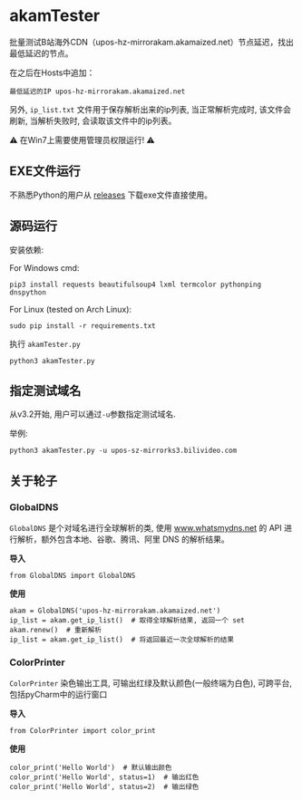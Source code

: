 # akamTester
批量测试B站海外CDN（upos-hz-mirrorakam.akamaized.net）节点延迟，找出最低延迟的节点。

在之后在Hosts中追加：
```
最低延迟的IP upos-hz-mirrorakam.akamaized.net
```

另外, ```ip_list.txt``` 文件用于保存解析出来的ip列表, 当正常解析完成时, 该文件会刷新, 当解析失败时, 会读取该文件中的ip列表。
 
:warning: 在Win7上需要使用管理员权限运行! :warning:

## EXE文件运行
不熟悉Python的用户从 [releases](https://github.com/miyouzi/akamTester/releases/latest) 下载exe文件直接使用。

## 源码运行

安装依赖:

For Windows cmd:
```
pip3 install requests beautifulsoup4 lxml termcolor pythonping dnspython
```
For Linux (tested on Arch Linux):
```
sudo pip install -r requirements.txt
```

执行 ```akamTester.py```
```
python3 akamTester.py
```

## 指定测试域名

从v3.2开始, 用户可以通过```-u```参数指定测试域名.

举例:
```
python3 akamTester.py -u upos-sz-mirrorks3.bilivideo.com
```

## 关于轮子

### GlobalDNS
```GlobalDNS``` 是个对域名进行全球解析的类, 使用 www.whatsmydns.net 的 API 进行解析，额外包含本地、谷歌、腾讯、阿里 DNS 的解析结果。

**导入**
```
from GlobalDNS import GlobalDNS
```

**使用**
```
akam = GlobalDNS('upos-hz-mirrorakam.akamaized.net')
ip_list = akam.get_ip_list()  # 取得全球解析结果, 返回一个 set
akam.renew()  # 重新解析
ip_list = akam.get_ip_list()  # 将返回最近一次全球解析的结果
```

### ColorPrinter
```ColorPrinter``` 染色输出工具, 可输出红绿及默认颜色(一般终端为白色), 可跨平台, 包括pyCharm中的运行窗口

**导入**
```
from ColorPrinter import color_print
```

**使用**
```
color_print('Hello World')  # 默认输出颜色
color_print('Hello World', status=1)  # 输出红色
color_print('Hello World', status=2)  # 输出绿色
```
